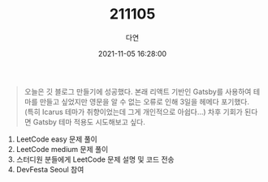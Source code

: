 ﻿---
title: 211105
author: 다연
date: 2021-11-05 16:28:00
categories: [Blogging, TIL]
tags: [daily, til]
---

> 오늘은 깃 블로그 만들기에 성공했다. 본래 리액트 기반인 Gatsby를 사용하여 테마를 만들고 싶었지만 영문을 알 수 없는 오류로 인해 3일을 헤메다 포기했다. (특히 Icarus 테마가 취향이었는데 그게 개인적으로 아쉽다...)
> 차후 기회가 된다면 Gatsby 테마 적용도 시도해보고 싶다.

1. LeetCode easy 문제 풀이
2. LeetCode medium 문제 풀이
3. 스터디원 분들에게 LeetCode 문제 설명 및 코드 전송
4. DevFesta Seoul 참여
